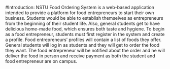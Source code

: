 #Introduction:
NSTU Food Ordering System is a web-based application intended to provide a platform for 
food entrepreneurs to start their own business. Students would be able to establish themselves 
as entrepreneurs from the beginning of their student life. Also, general students get to have 
delicious home-made food, which ensures both taste and hygiene.
To begin as a food entrepreneur, students must first register in the system and create a profile. 
Food entrepreneurs’ profiles will contain a list of foods they offer.
General students will log in as students and they will get to order the food they want. The food 
entrepreneur will be notified about the order and he will deliver the food in person and receive 
payment as both the student and food entrepreneur are on campus.
